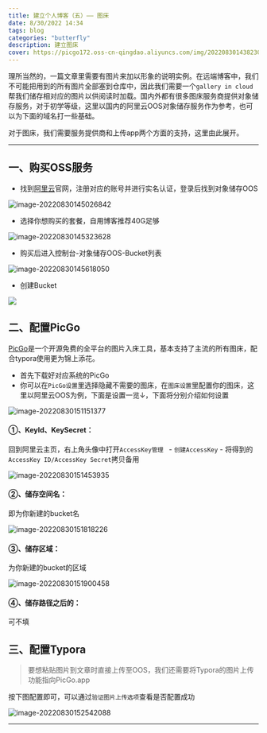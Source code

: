 ```yaml
---
title: 建立个人博客（五）—— 图床
date: 8/30/2022 14:34
tags: blog
categories: "butterfly"
description: 建立图床
cover: https://picgo172.oss-cn-qingdao.aliyuncs.com/img/202208301438230.jpg
---
```


理所当然的，一篇文章里需要有图片来加以形象的说明实例。在远端博客中，我们不可能把用到的所有图片全部塞到仓库中，因此我们需要一个`gallery in cloud`帮我们储存相对应的图片以供阅读时加载。国内外都有很多图床服务商提供对象储存服务，对于初学等级，这里以国内的阿里云OOS对象储存服务作为参考，也可以为下面的域名打一些基础。

对于图床，我们需要服务提供商和上传app两个方面的支持，这里由此展开。

------

## 一、购买OSS服务

- 找到[阿里云](https://www.aliyun.com/)官网，注册对应的账号并进行实名认证，登录后找到对象储存OOS

![image-20220830145026842](https://picgo172.oss-cn-qingdao.aliyuncs.com/img/202208301450887.png)

- 选择你想购买的套餐，自用博客推荐40G足够

![image-20220830145323628](https://picgo172.oss-cn-qingdao.aliyuncs.com/img/202208301453654.png)

- 购买后进入控制台-对象储存OOS-Bucket列表

![image-20220830145618050](https://picgo172.oss-cn-qingdao.aliyuncs.com/img/202208301457571.png)

- 创建Bucket

![](https://picgo172.oss-cn-qingdao.aliyuncs.com/img/202208301503475.png)

## 二、配置PicGo

[PicGo](https://molunerfinn.com/PicGo/)是一个开源免费的全平台的图片入床工具，基本支持了主流的所有图床，配合typora使用更为锦上添花。

- 首先下载好对应系统的PicGo
- 你可以在`PicGo设置`里选择隐藏不需要的图床，在`图床设置`里配置你的图床，这里以阿里云OOS为例，下面是设置一览↓，下面将分别介绍如何设置

![image-20220830151151377](https://picgo172.oss-cn-qingdao.aliyuncs.com/img/202208301511411.png)

#### ①、KeyId、KeySecret：

回到阿里云主页，右上角头像中打开`AccessKey管理 ` - `创建AccessKey` - 将得到的`AccessKey ID/AccessKey Secret`拷贝备用

![image-20220830151453935](https://picgo172.oss-cn-qingdao.aliyuncs.com/img/202208301514954.png)

#### ②、储存空间名：

即为你新建的bucket名

![image-20220830151818226](https://picgo172.oss-cn-qingdao.aliyuncs.com/img/202208301518258.png)

#### ③、储存区域：

为你新建的bucket的区域

![image-20220830151900458](https://picgo172.oss-cn-qingdao.aliyuncs.com/img/202208301519491.png)

#### ④、储存路径之后的：

可不填

## 三、配置Typora

> 要想粘贴图片到文章时直接上传至OOS，我们还需要将Typora的图片上传功能指向PicGo.app

按下图配置即可，可以通过`验证图片上传选项`查看是否配置成功

![image-20220830152542088](https://picgo172.oss-cn-qingdao.aliyuncs.com/img/202208301525143.png)

------

